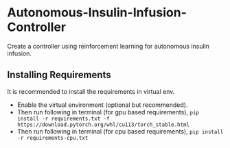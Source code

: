 # Autonomous-Insulin-Infusion-Controller
Create a controller using reinforcement learning for autonomous insulin infusion.

## Installing Requirements 
It is recommended to install the requirements in virtual env.
- Enable the virtual environment (optional but recommended).
- Then run following in terminal (for gpu based requirements), 
    `pip install -r requirements.txt -f https://download.pytorch.org/whl/cu113/torch_stable.html`
- Then run following in terminal (for cpu based requirements),
    `pip install -r requirements-cpu.txt`

